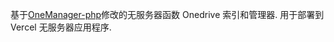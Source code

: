 基于[OneManager-php](https://github.com/qkqpttgf/OneManager-php)修改的无服务器函数 Onedrive 索引和管理器. 用于部署到 Vercel 无服务器应用程序.    
